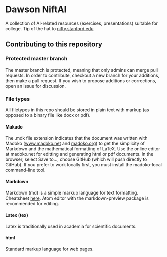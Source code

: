 # Dawson NiftAI
A collection of AI-related resources (exercises, presentations) suitable for college. Tip of the hat to [nifty.stanford.edu](https://nifty.stanford.edu)

## Contributing to this repository

### Protected master branch
The master branch is protected, meaning that only admins can merge pull requests. In order to contribute, checkout a new branch for your additions, then make a pull request. If you wish to propose additions or corrections, open an issue for discussion.

### File types
All filetypes in this repo should be stored in plain text with markup (as opposed to a binary file like docx or pdf).

#### Makado
The .mdk file extension indicates that the document was written with Madoko (www.madoko.net and [madoko.org](https://madoko.org)) to get the simplicity of Markdown and the mathematical formatting of LaTeX.
Use the online editor at madoko.net for editting and generating html or pdf documents. In the browser, select Save to..., choose GitHub (which will push directly to GitHub). If you prefer to work locally first, you must install the madoko-local command-line tool.

#### Markdown
Markdown (md) is a simple markup language for text formatting. Cheatsheet [here](https://github.com/adam-p/markdown-here/wiki/Markdown-Cheatsheet). Atom editor with the markdown-preview package is recommended for editing.

#### Latex (tex)
Latex is traditionally used in academia for scientific documents.

#### html
Standard markup language for web pages.

